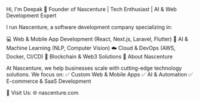 Hi, I'm Deepak
🔹 Founder of Nascenture | Tech Enthusiast | AI & Web Development Expert

I run Nascenture, a software development company specializing in:

💻 Web & Mobile App Development (React, Next.js, Laravel, Flutter)
🤖 AI & Machine Learning (NLP, Computer Vision)
☁️ Cloud & DevOps (AWS, Docker, CI/CD)
🔗 Blockchain & Web3 Solutions
🚀 About Nascenture

At Nascenture, we help businesses scale with cutting-edge technology solutions. We focus on:
✅ Custom Web & Mobile Apps
✅ AI & Automation
✅ E-commerce & SaaS Development

📍 Visit Us: 🌐 nascenture.com
